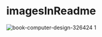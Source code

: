 # imagesInReadme
![book-computer-design-326424 1](https://user-images.githubusercontent.com/39065116/49816241-127ad780-fd33-11e8-9e59-f1ff76df2d29.jpg)
